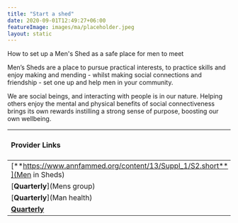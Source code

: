 ```yaml
---
title: "Start a shed"
date: 2020-09-01T12:49:27+06:00
featureImage: images/ma/placeholder.jpeg
layout: static
---
```


How to set up a Men's Shed as a safe place for men to meet

Men’s Sheds are a place to pursue practical interests, to practice skills and enjoy making and mending - whilst making social connections and friendship - set one up and help men in your community.

We are social beings, and interacting with people is in our nature. Helping others enjoy the mental and physical benefits of social connectiveness brings its own rewards instilling a strong sense of purpose, boosting our own wellbeing.

| Provider Links      | Free or Paid  |  
| :-----------          | :--------------:      |  
| [**https://www.annfammed.org/content/13/Suppl_1/S2.short**](Men in Sheds) | Online | 
| [**Quarterly**](Mens group) | Online | 
| [**Quarterly**](Man health) | Online | 
| [**Quarterly**]() |  | 
  

<br/><br/>






